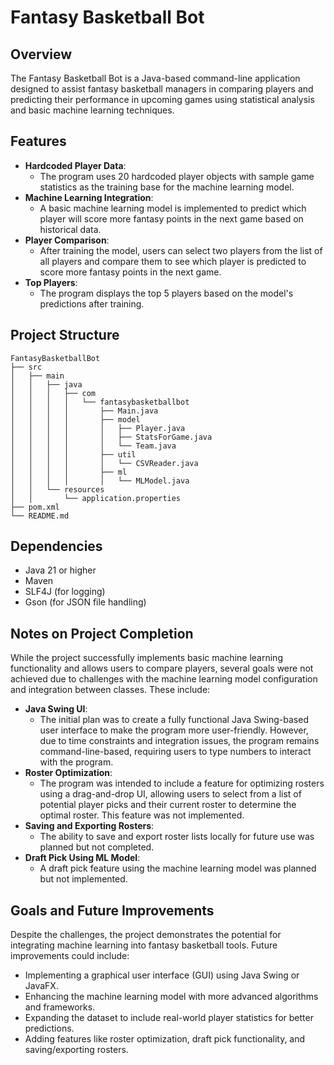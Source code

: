 # Fantasy Basketball Bot

## Overview
The Fantasy Basketball Bot is a Java-based command-line application designed to assist fantasy basketball managers in comparing players and predicting their performance in upcoming games using statistical analysis and basic machine learning techniques.

## Features
- **Hardcoded Player Data**:
  - The program uses 20 hardcoded player objects with sample game statistics as the training base for the machine learning model.
- **Machine Learning Integration**:
  - A basic machine learning model is implemented to predict which player will score more fantasy points in the next game based on historical data.
- **Player Comparison**:
  - After training the model, users can select two players from the list of all players and compare them to see which player is predicted to score more fantasy points in the next game.
- **Top Players**:
  - The program displays the top 5 players based on the model's predictions after training.

## Project Structure
```
FantasyBasketballBot
├── src
│   ├── main
│   │   ├── java
│   │   │   ├── com
│   │   │   │   └── fantasybasketballbot
│   │   │   │       ├── Main.java
│   │   │   │       ├── model
│   │   │   │       │   ├── Player.java
│   │   │   │       │   ├── StatsForGame.java
│   │   │   │       │   └── Team.java
│   │   │   │       ├── util
│   │   │   │       │   └── CSVReader.java
│   │   │   │       ├── ml
│   │   │   │       │   └── MLModel.java
│   │   └── resources
│   │       └── application.properties
├── pom.xml
└── README.md
```

## Dependencies
- Java 21 or higher
- Maven
- SLF4J (for logging)
- Gson (for JSON file handling)

## Notes on Project Completion
While the project successfully implements basic machine learning functionality and allows users to compare players, several goals were not achieved due to challenges with the machine learning model configuration and integration between classes. These include:
- **Java Swing UI**:
  - The initial plan was to create a fully functional Java Swing-based user interface to make the program more user-friendly. However, due to time constraints and integration issues, the program remains command-line-based, requiring users to type numbers to interact with the program.
- **Roster Optimization**:
  - The program was intended to include a feature for optimizing rosters using a drag-and-drop UI, allowing users to select from a list of potential player picks and their current roster to determine the optimal roster. This feature was not implemented.
- **Saving and Exporting Rosters**:
  - The ability to save and export roster lists locally for future use was planned but not completed.
- **Draft Pick Using ML Model**:
  - A draft pick feature using the machine learning model was planned but not implemented.

## Goals and Future Improvements
Despite the challenges, the project demonstrates the potential for integrating machine learning into fantasy basketball tools. Future improvements could include:
- Implementing a graphical user interface (GUI) using Java Swing or JavaFX.
- Enhancing the machine learning model with more advanced algorithms and frameworks.
- Expanding the dataset to include real-world player statistics for better predictions.
- Adding features like roster optimization, draft pick functionality, and saving/exporting rosters.